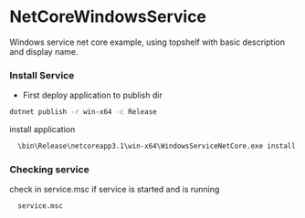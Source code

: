 # NetCoreWindowsService

Windows service net core example, using topshelf with basic description and display name.

### Install Service

- First deploy application to publish dir

```bash
dotnet publish -r win-x64 -c Release
```

install application 
```bash
  \bin\Release\netcoreapp3.1\win-x64\WindowsServiceNetCore.exe install
```

### Checking service

check in service.msc if service is started and is running


```bash
  service.msc
```
